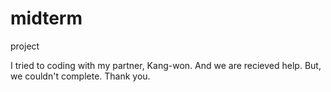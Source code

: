 # midterm
project

I tried to coding with my partner, Kang-won.
And we are recieved help. But, we couldn't complete. Thank you.
